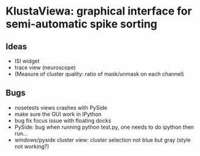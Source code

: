 KlustaViewa: graphical interface for semi-automatic spike sorting
===========================================================
  
Ideas
-----
  
  * ISI widget
  * trace view (neuroscope)
  * (Measure of cluster quality: ratio of mask/unmask on each channel)


Bugs
----

  * nosetests views crashes with PySide
  * make sure the GUI work in IPython
  * bug fix focus issue with floating docks
  * PySide: bug when running python test.py, one needs to do ipython then run...
  * windows/pyside cluster view: cluster selection not blue but gray (style not working?)

  